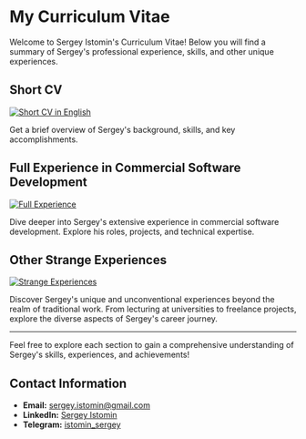 # My Curriculum Vitae

Welcome to Sergey Istomin's Curriculum Vitae! Below you will find a summary of Sergey's professional experience, skills, and other unique experiences.

## Short CV
[![Short CV in English](https://img.shields.io/badge/View-Short%20CV%20in%20English-blue)](https://github.com/Neanderthal/sergey_istomin_cv/blob/main/short_cv_in_english.md)

Get a brief overview of Sergey's background, skills, and key accomplishments.

## Full Experience in Commercial Software Development
[![Full Experience](https://img.shields.io/badge/View-Full%20Experience-green)](https://github.com/Neanderthal/sergey_istomin_cv/blob/main/full_experience_in_commercial_software_dev.md)

Dive deeper into Sergey's extensive experience in commercial software development. Explore his roles, projects, and technical expertise.

## Other Strange Experiences
[![Strange Experiences](https://img.shields.io/badge/View-Strange%20Experiences-purple)](https://github.com/Neanderthal/sergey_istomin_cv/blob/main/other_strange_expirience.md)

Discover Sergey's unique and unconventional experiences beyond the realm of traditional work. From lecturing at universities to freelance projects, explore the diverse aspects of Sergey's career journey.

---

Feel free to explore each section to gain a comprehensive understanding of Sergey's skills, experiences, and achievements!


## Contact Information
- **Email:** sergey.istomin@gmail.com
- **LinkedIn:** [Sergey Istomin](https://www.linkedin.com/in/sergeyistomin/)
- **Telegram:** [istomin_sergey](https://t.me/sergey_istomin)

